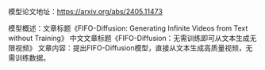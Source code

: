 模型论文地址：https://arxiv.org/abs/2405.11473

模型概述：文章标题《FIFO-Diffusion: Generating Infinite Videos from Text without Training》
中文文章标题《FIFO-Diffusion：无需训练即可从文本生成无限视频》
文章内容：提出FIFO-Diffusion模型，直接从文本生成高质量视频，无需训练数据。
